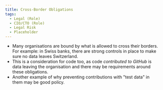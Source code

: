 ```yaml
---
title: Cross-Border Obligations
tags: 
  - Legal (Role)
  - CIO/CTO (Role)
  - Legal Risk
  - Placeholder
---
```


<BoxOut title="Cross Border Obligations" image="/img/bok/regs/cross-border.png">


 - Many organisations are bound by what is allowed to cross their borders.  For example:  in Swiss banks, there are strong controls in place to make sure no data leaves Switzerland.  
 - This is a consideration for code too, as code _contributed to GitHub_ is data leaving the organisation and there may be requirements around these obligations.
 - Another example of why preventing contributions with "test data" in them may be good policy.
 
</BoxOut>